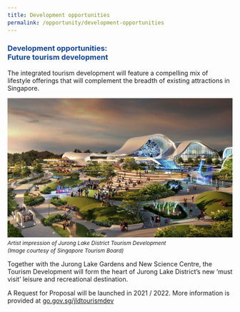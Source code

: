 ```yaml
---
title: Development opportunities
permalink: /opportunity/development-opportunities
---
```

<h3 style="color:#124596; font-weight:bold;">Development opportunities:<br>
Future tourism development </h3>

The integrated tourism development will feature a compelling mix of lifestyle offerings that will complement the breadth of existing attractions in Singapore. 


![Lakeside Evening](/images/jld_attractions.jpg)
<span style="font-size:12px; font-style:italic;">Artist impression of Jurong Lake District Tourism Development <br>(Image courtesy of Singapore Tourism Board)</span>

Together with the Jurong Lake Gardens and New Science Centre, the Tourism Development will form the heart of Jurong Lake District’s new ‘must visit’ leisure and recreational destination.

A Request for Proposal will be launched in 2021 / 2022. 
More information is provided at [go.gov.sg/jldtourismdev](https://go.gov.sg/jldtourismdev)
